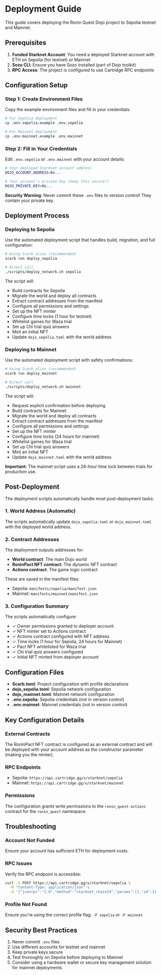 # Deployment Guide

This guide covers deploying the Ronin Quest Dojo project to Sepolia testnet and Mainnet.

## Prerequisites

1. **Funded Starknet Account**: You need a deployed Starknet account with ETH on Sepolia (for testnet) or Mainnet
2. **Sozo CLI**: Ensure you have Sozo installed (part of Dojo toolkit)
3. **RPC Access**: The project is configured to use Cartridge RPC endpoints

## Configuration Setup

### Step 1: Create Environment Files

Copy the example environment files and fill in your credentials:

```bash
# For Sepolia deployment
cp .env.sepolia.example .env.sepolia

# For Mainnet deployment
cp .env.mainnet.example .env.mainnet
```

### Step 2: Fill in Your Credentials

Edit `.env.sepolia` or `.env.mainnet` with your account details:

```bash
# Your deployed Starknet account address
DOJO_ACCOUNT_ADDRESS=0x...

# Your account's private key (keep this secure!)
DOJO_PRIVATE_KEY=0x...
```

**Security Warning**: Never commit these `.env` files to version control! They contain your private key.

## Deployment Process

### Deploying to Sepolia

Use the automated deployment script that handles build, migration, and full configuration:

```bash
# Using Scarb alias (recommended)
scarb run deploy_sepolia

# Direct call
./scripts/deploy_network.sh sepolia
```

The script will:
- Build contracts for Sepolia
- Migrate the world and deploy all contracts
- Extract contract addresses from the manifest
- Configure all permissions and settings
- Set up the NFT minter
- Configure time locks (1 hour for testnet)
- Whitelist games for Waza trial
- Set up Chi trial quiz answers
- Mint an initial NFT
- Update `dojo_sepolia.toml` with the world address

### Deploying to Mainnet

Use the automated deployment script with safety confirmations:

```bash
# Using Scarb alias (recommended)
scarb run deploy_mainnet

# Direct call
./scripts/deploy_network.sh mainnet
```

The script will:
- Request explicit confirmation before deploying
- Build contracts for Mainnet
- Migrate the world and deploy all contracts
- Extract contract addresses from the manifest
- Configure all permissions and settings
- Set up the NFT minter
- Configure time locks (24 hours for mainnet)
- Whitelist games for Waza trial
- Set up Chi trial quiz answers
- Mint an initial NFT
- Update `dojo_mainnet.toml` with the world address

**Important:** The mainnet script uses a 24-hour time lock between trials for production use.

## Post-Deployment

The deployment scripts automatically handle most post-deployment tasks:

### 1. World Address (Automatic)

The scripts automatically update `dojo_sepolia.toml` or `dojo_mainnet.toml` with the deployed world address.

### 2. Contract Addresses

The deployment outputs addresses for:
- **World contract**: The main Dojo world
- **RoninPact NFT contract**: The dynamic NFT contract
- **Actions contract**: The game logic contract

These are saved in the manifest files:
- Sepolia: `manifests/sepolia/manifest.json`
- Mainnet: `manifests/mainnet/manifest.json`

### 3. Configuration Summary

The scripts automatically configure:
- ✓ Owner permissions granted to deployer account
- ✓ NFT minter set to Actions contract
- ✓ Actions contract configured with NFT address
- ✓ Time locks (1 hour for Sepolia, 24 hours for Mainnet)
- ✓ Pact NFT whitelisted for Waza trial
- ✓ Chi trial quiz answers configured
- ✓ Initial NFT minted from deployer account

## Configuration Files

- **Scarb.toml**: Project configuration with profile declarations
- **dojo_sepolia.toml**: Sepolia network configuration
- **dojo_mainnet.toml**: Mainnet network configuration
- **.env.sepolia**: Sepolia credentials (not in version control)
- **.env.mainnet**: Mainnet credentials (not in version control)

## Key Configuration Details

### External Contracts

The RoninPact NFT contract is configured as an external contract and will be deployed with your account address as the constructor parameter (making you the minter).

### RPC Endpoints

- Sepolia: `https://api.cartridge.gg/x/starknet/sepolia`
- Mainnet: `https://api.cartridge.gg/x/starknet/mainnet`

### Permissions

The configuration grants write permissions to the `ronin_quest-actions` contract for the `ronin_quest` namespace.

## Troubleshooting

### Account Not Funded
Ensure your account has sufficient ETH for deployment costs.

### RPC Issues
Verify the RPC endpoint is accessible:
```bash
curl -X POST https://api.cartridge.gg/x/starknet/sepolia \
  -H "Content-Type: application/json" \
  -d '{"jsonrpc":"2.0","method":"starknet_chainId","params":[],"id":1}'
```

### Profile Not Found
Ensure you're using the correct profile flag: `-P sepolia` or `-P mainnet`

## Security Best Practices

1. Never commit `.env` files
2. Use different accounts for testnet and mainnet
3. Keep private keys secure
4. Test thoroughly on Sepolia before deploying to Mainnet
5. Consider using a hardware wallet or secure key management solution for mainnet deployments
